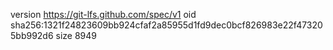 version https://git-lfs.github.com/spec/v1
oid sha256:1321f24823609bb924cfaf2a85955d1fd9dec0bcf826983e22f473205bb992d6
size 8949
